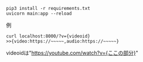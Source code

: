 ﻿```
pip3 install -r requirements.txt
uvicorn main:app --reload 
```

例
```
curl localhost:8000/?v={videoid}
>>{video:https://~~~~~,audio:https://~~~~~}
```
videoidは"https://youtube.com/watch?v={ここの部分}"

